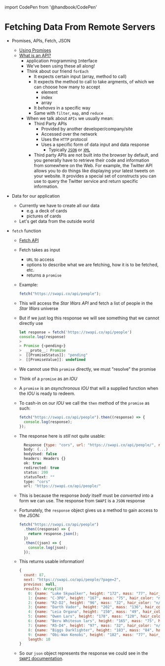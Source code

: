 import CodePen from '@handbook/CodePen'

# Fetching Data From Remote Servers

- Promises, APIs, Fetch, JSON
  - [Using Promises](https://developer.mozilla.org/en-US/docs/Web/JavaScript/Guide/Using_promises)
  - [What is an API?](https://developer.mozilla.org/en-US/docs/Learn/JavaScript/Client-side_web_APIs/Introduction)
    - `A`pplication `P`rogramming `I`nterface
    - We've been using these all along!
    - Think about our friend `forEach`
      - It expects certain input (array, method to call)
      - It expects the method to call to take argments, of which we can choose how many to accept
        - element
        - index
        - array
      - It _behaves_ in a specific way
      - Same with `filter`, `map`, and `reduce`
    - When we talk about `APIs` we usually mean:
      - Third Party APIs
        - Provided by another developer/company/site
        - Accessed over the network
        - Uses the `HTTP` protocol
        - Uses a specific form of data input and data response
          - Typically [`JSON`](http://json.org/) or [`XML`](https://developer.mozilla.org/en-US/docs/XML_introduction)
      - Third party APIs are not built into the browser by default, and you generally have to retrieve their code and information from somewhere on the Web. For example, the Twitter API allows you to do things like displaying your latest tweets on your website. It provides a special set of constructs you can use to query the Twitter service and return specific information.
- Data for our application
  - Currently we have to create all our data
    - e.g. a deck of cards
    - pictures of cards
  - Let's get data from the outside world
- `fetch` function

  - [Fetch API](https://developer.mozilla.org/en-US/docs/Web/API/Fetch_API)
  - Fetch takes as input
    - `URL` to access
    - options to describe what we are fetching, how it is to be fetched, etc.
    - returns a `promise`
  - Example:

    ```javascript
    fetch("https://swapi.co/api/people");
    ```

  - This will access the _Star Wars API_ and fetch a list of people in the _Star Wars_ universe

  - But if we just log this response we will see something that we cannot directly use

    ```javascript
    let response = fetch('https://swapi.co/api/people')
    console.log(response)
    >
    > Promise {<pending>}
    >  __proto__: Promise
    >  [[PromiseStatus]]: "pending"
    >  [[PromiseValue]]: undefined
    ```

  - We cannot use this `promise` directly, we must "resolve" the promise
  - Think of a `promise` as an _IOU_
  - A `promise` is an _asynchronous_ _IOU_ that will a supplied function when the _IOU_ is ready to redeem.
  - To cash-in on our _IOU_ we call the `then` method of the `promise` as such:

    ```javascript
    fetch("https://swapi.co/api/people").then((response) => {
      console.log(response);
    });
    ```

  - The response here is _still_ not quite usable:

    ```javascript
      Response {type: "cors", url: "https://swapi.co/api/people/", redirected: true, status: 200, ok: true, …}
      body: (...)
      bodyUsed: false
      headers: Headers {}
      ok: true
      redirected: true
      status: 200
      statusText: ""
      type: "cors"
      url: "https://swapi.co/api/people/"
    ```

  - This is because the response _body_ itself must be _converted_ into a form we can use. The response from `SWAPI` is a `JSON` response
  - Fortunately, the `response` object gives us a method to gain access to the JSON:

    ```javascript
    fetch("https://swapi.co/api/people")
      .then((response) => {
        return response.json();
      })
      .then((json) => {
        console.log(json);
      });
    ```

  - This returns usable information!

    ```javascript
    {
      count: 87,
      next: "https://swapi.co/api/people/?page=2",
      previous: null,
      results: Array(10)
        0: {name: "Luke Skywalker", height: "172", mass: "77", hair_color: "blond", skin_color: "fair", …}
        1: {name: "C-3PO", height: "167", mass: "75", hair_color: "n/a", skin_color: "gold", …}
        2: {name: "R2-D2", height: "96", mass: "32", hair_color: "n/a", skin_color: "white, blue", …}
        3: {name: "Darth Vader", height: "202", mass: "136", hair_color: "none", skin_color: "white", …}
        4: {name: "Leia Organa", height: "150", mass: "49", hair_color: "brown", skin_color: "light", …}
        5: {name: "Owen Lars", height: "178", mass: "120", hair_color: "brown, grey", skin_color: "light", …}
        6: {name: "Beru Whitesun lars", height: "165", mass: "75", hair_color: "brown", skin_color: "light", …}
        7: {name: "R5-D4", height: "97", mass: "32", hair_color: "n/a", skin_color: "white, red", …}
        8: {name: "Biggs Darklighter", height: "183", mass: "84", hair_color: "black", skin_color: "light", …}
        9: {name: "Obi-Wan Kenobi", height: "182", mass: "77", hair_color: "auburn, white", skin_color: "fair", …}
        length: 10
    }
    ```

  - So our `json` object represents the response we could see in the [`SWAPI` documentation](https://swapi.co/documentation#people).
